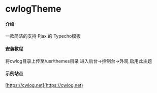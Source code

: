 # cwlogTheme

#### 介绍
一款简洁的支持 Pjax 的 Typecho模板

#### 安装教程
将cwlog目录上传至/usr/themes目录
进入后台->控制台->外观 启用此主题

#### 示例站点
[https://cwlog.net](https://cwlog.net)